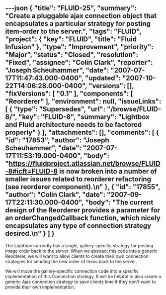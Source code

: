 ---json
{
  "title": "FLUID-25",
  "summary": "Create a pluggable ajax connection object that encapsulates a particular strategy for posting item-order to the server.",
  "tags": "FLUID",
  "project": {
    "key": "FLUID",
    "title": "Fluid Infusion"
  },
  "type": "Improvement",
  "priority": "Major",
  "status": "Closed",
  "resolution": "Fixed",
  "assignee": "Colin Clark",
  "reporter": "Joseph Scheuhammer",
  "date": "2007-07-17T11:47:43.000-0400",
  "updated": "2007-10-22T14:06:28.000-0400",
  "versions": [],
  "fixVersions": [
    "0.1"
  ],
  "components": [
    "Reorderer"
  ],
  "environment": null,
  "issueLinks": [
    {
      "type": "Supersedes",
      "url": "/browse/FLUID-8/",
      "key": "FLUID-8",
      "summary": "Lightbox and Fluid architecture needs to be factored properly"
    }
  ],
  "attachments": [],
  "comments": [
    {
      "id": "17853",
      "author": "Joseph Scheuhammer",
      "date": "2007-07-17T11:53:19.000-0400",
      "body": "<https://fluidproject.atlassian.net/browse/FLUID-8#icft=FLUID-8> is now broken into a number of smaller issues related to reorderer refactoring (see reorderer component).\n"
    },
    {
      "id": "17855",
      "author": "Colin Clark",
      "date": "2007-09-17T22:11:30.000-0400",
      "body": "The current design of the Reorderer provides a parameter for an orderChangedCallback function, which nicely encapsulates any type of connection strategy desired.\n"
    }
  ]
}
---
The Lightbox currently has a single, gallery-specific strategy for posting image order back to the server. When we abstract this code into a generic Reorderer, we will want to allow clients to create their own connection strategies for sending the new order of items back to the server.

We will move the gallery-specific connection code into a specific implementation of this Connection strategy. It will be helpful to also create a generic Ajax connection strategy to save clients time if they don't want to provide their own implementation.

        